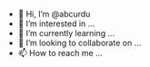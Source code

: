 - 👋 Hi, I’m @abcurdu
- 👀 I’m interested in ...
- 🌱 I’m currently learning ...
- 💞️ I’m looking to collaborate on ...
- 📫 How to reach me ...

<!---
abcurdu/abcurdu is a ✨ special ✨ repository because its `README.md` (this file) appears on your GitHub profile.
You can click the Preview link to take a look at your changes.
--->
